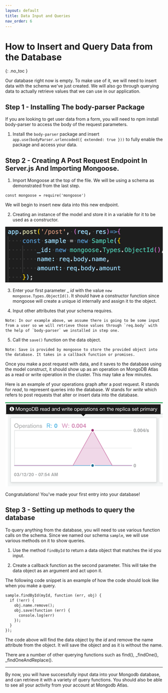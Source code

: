 ```yaml
---
layout: default
title: Data Input and Queries
nav_order: 6
---
```


# How to Insert and Query Data from the Database
{: .no_toc }

Our database right now is empty. To make use of it, we will need to insert data with the schema we've just created. We will also go through querying data to actually retrieve values that we can use in our application. 

## Step 1 - Installing The body-parser Package 
If you are looking to get user data from a form, you will need to npm install body-parser to access the body of the request parameters. 

1. Install the `body-parser` package and insert ```app.use(bodyParser.urlencoded({ extended: true }))``` to fully enable the package and access your data.
 
## Step 2 - Creating A Post Request Endpoint In Server.js And Importing Mongoose.

1. Import Mongoose at the top of the file. We will be using a schema as demonstrated from the last step. 

```
const mongoose = require('mongoose')
```

We will begin to insert new data into this new endpoint.

2. Creating an instance of the model and store it in a variable for it to be used as a constructor. 

![postendpoint](https://github.com/eswong610/user-guide-docs/blob/gh-pages/assets/images/post.png?raw=true)

3. Enter your first parameter _ _id_ with the value `new mongoose.Types.ObjectId()`. It should have a constructor function since mongoose will create a unique id internally and assign it to the object. 

4. Input other attributes that your schema requires. 

```
Note: In our example above, we assume there is going to be some input from a user so we will retrieve those values through `req.body` with the help of `body-parser` we installed in step one.
```

5. Call the `save()` function on the data object.

```
Note: Save is provided by mongoose to store the provided object into the database. It takes in a callback function or promises. 
```

Once you make a post request with data, and it saves to the database using the model construct, it should show up as an operation on MongoDB Atlas as a read or write operation in the cluster. This may take a few minutes. 

Here is an example of your operations graph after a post request. R stands for _read_, to represent queries into the database. W stands for _write_ which refers to post requests that alter or insert data into the database. 

![mongoatlas](https://github.com/eswong610/user-guide-docs/blob/gh-pages/assets/images/mongoatlasrw.png?raw=true)

Congratulations! You've made your first entry into your database! 

## Step 3 - Setting up methods to query the database

To query anything from the database, you will need to use various function calls on the schema. Since we named our schema 
`sample`, we will use various methods on it to show queries.

1. Use the method `findById` to return a data object that matches the id you input. 

2. Create a callback function as the second parameter. This will take the data object as an argument and act upon it. 


The following code snippet is an example of how the code should look like when you make a query. 

```
sample.findById(myId, function (err, obj) {
  if (!err) {
    obj.name.remove();
    obj.save(function (err) {
      console.log(err)
    });
  }
});
```
The code above will find the data object by the _id_ and remove the name attribute from the object. It will save the object and as it is without the name.  

There are a number of other querying functions such as find(), _findOne(), _findOneAndReplace().

---

By now, you will have successfully input data into your Mongodb database, and can retrieve it with a variety of query functions. You should also be able to see all your activity from your account at Mongodb Atlas. 

